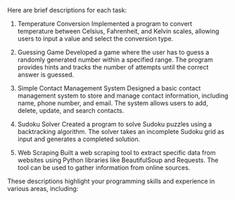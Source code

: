 Here are brief descriptions for each task:

1. Temperature Conversion
Implemented a program to convert temperature between Celsius, Fahrenheit, and Kelvin scales, allowing users to input a value and select the conversion type.

2. Guessing Game
Developed a game where the user has to guess a randomly generated number within a specified range. The program provides hints and tracks the number of attempts until the correct answer is guessed.

3. Simple Contact Management System
Designed a basic contact management system to store and manage contact information, including name, phone number, and email. The system allows users to add, delete, update, and search contacts.

4. Sudoku Solver
Created a program to solve Sudoku puzzles using a backtracking algorithm. The solver takes an incomplete Sudoku grid as input and generates a completed solution.

5. Web Scraping
Built a web scraping tool to extract specific data from websites using Python libraries like BeautifulSoup and Requests. The tool can be used to gather information from online sources.

These descriptions highlight your programming skills and experience in various areas, including:
